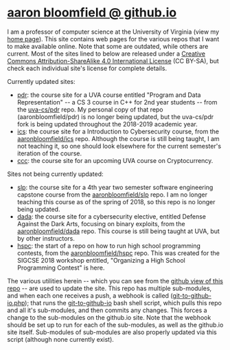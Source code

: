 [aaron bloomfield @ github.io](http://aaronbloomfield.github.io)
============================

I am a professor of computer science at the University of Virginia
(view my [home page](https://www.cs.virginia.edu/~asb)).  This site
contains web pages for the various repos that I want to make available
online.  Note that some are outdated, while others are current.  Most
of the sites lined to below are released under a
[Creative Commons Attribution-ShareAlike 4.0 International License](http://creativecommons.org/licenses/by-sa/4.0/)
(CC BY-SA), but check each individual site's license for complete
details.

Currently updated sites:

- [pdr](pdr/): the course site for a UVA course entitled "Program and
  Data Representation" -- a CS 3 course in C++ for 2nd year students --
  from the [uva-cs/pdr](https://github.com/uva-cs/pdr) repo.  My
  personal copy of that repo (aaronbloomfield/pdr) is no longer being
  updated, but the uva-cs/pdr fork is being updated throughout the
  2018-2019 academic year.
- [ics](ics/): the course site for a Introduction to Cybersecurity
  course, from the
  [aaronbloomfield/ics](https://github.com/aaronbloomfield/ics) repo.
  Although the course is still being taught, I am not teaching it, so
  one should look elsewhere for the current semester's iteration of
  the course.
- [ccc](ccc/): the course site for an upcoming UVA course on
  Cryptocurrency.

Sites not being currently updated:

- [slp](slp/): the course site for a 4th year two semester software
  engineering capstone course from the
  [aaronbloomfield/slp](https://github.com/aaronbloomfield/slp) repo.
  I am no longer teaching this course as of the spring of 2018, so
  this repo is no longer being updated.
- [dada](dada/): the course site for a cybersecurity elective,
  entitled Defense Against the Dark Arts, focusing on binary
  exploits, from the
  [aaronbloomfield/dada](https://github.com/aaronbloomfield/dada)
  repo.  This course is still being taught at UVA, but by other
  instructors.
- [hspc](hspc/): the start of a repo on how to run high school
  programming contests, from the
  [aaronbloomfield/hspc](https://github.com/aaronbloomfield/hspc)
  repo.  This was created for the SIGCSE 2018 workshop entitled,
  "Organizing a High School Programming Contest" is here.

The various utilities herein -- which you can see from the
[github view of this repo](https://github.com/aaronbloomfield/aaronbloomfield.github.io)
-- are used to update the site.  This repo has multiple sub-modules,
and when each one receives a push, a webhook is called
([git-to-github-io.php](git-to-github-io.php.html)); that runs the
[git-to-github-io](git-to-github-io.html) bash shell script, which
pulls this repo and all it's sub-modules, and then commits any changes.
This forces a change to the sub-modules on the github.io site.  Note
that the webhook should be set up to run for each of the sub-modules,
as well as the github.io site itself.  Sub-modules of sub-modules are
also properly updated via this script (although none currently exist).
